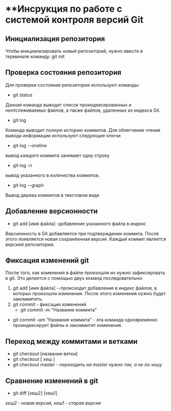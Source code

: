 # **Инсрукция по работе с системой контроля версий Git
## Инициализация репозитория

Чтобы инициализировать новый репозиторий, нужно ввести в
терминале команду:
   git init

## Проверка состояния репозитория

   Для проверки состояния репозитория используют команды:

* git status

Данная команда выводит список проиндексированных  и неотслеживаемых файлов, а также файлов, удаленных из индекса Git.

* git log

Команда выводит полную историю коммитов.
Для облегчения чтения вывода информации используют следующие ключи:

* git log --oneline

вывод каждого коммита занимает одну строку

* git log -n <limit>

вывод указанного в <limit> количества коммитов.

* git log --graph

Вывод дерева коммитов в текстовом виде

## Добавление версионности

* git add [имя файла] -добавление указанного файла в индекс

Версионность в Git добавляется при подтверждении коммита. После этого появляется новая сохранёенная версия. Каждый коммит является версией репозитория.

## Фиксация изменений git

После того, как изменения в файле произошли их нужно зафиксировать в git. Это делается с помощью двух команд последовательно:

1. git add [имя файла] --происходит  добавление в индекс файлов, в которых произошли изменения. После этого изменения нужно будет закоммитить.
2. git commit - фиксация изменений
   * git commit -m "Название коммита"
   
   
* git commit –am “Название коммита” - эта команда одновременно проиндексирует файлы и закоммитит изменения.

## Переход между коммитами и ветками

* git checkout [название ветки]
* git checkout [ хеш ]
* git checkout master - _переходить на master нужно так, а не по хешу_

## Сравнение изменений в git

* git diff [хеш2] [хеш1]

 _хеш2 - новая версия, хеш1 - старая версия_
